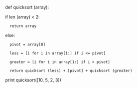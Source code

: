 def quicksort (array):

   if len (array) < 2:
   
      return array
      
   else:
   
      pivot = array[0]
      
      less = [i for i in array[1:] if i <= pivot]
      
      greater = [i for i in array[1:] if i > pivot]
      
      return quicksort (less) + [pivot] + quicksort (greater)
      

print quicksort([10, 5, 2, 3])

